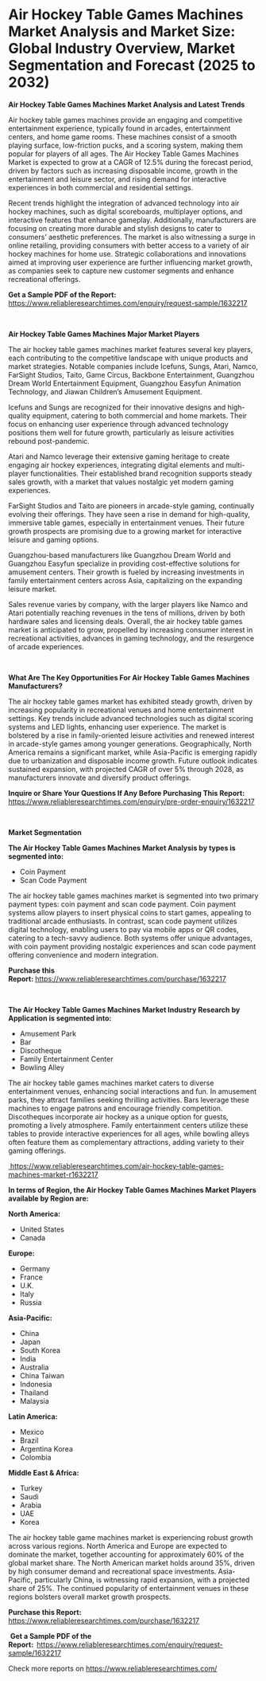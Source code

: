 <p><h1>Air Hockey Table Games Machines Market Analysis and Market Size: Global Industry Overview, Market Segmentation and Forecast (2025 to 2032)</h1></p><p><strong>Air Hockey Table Games Machines Market Analysis and Latest Trends</strong></p>
<p><p>Air hockey table games machines provide an engaging and competitive entertainment experience, typically found in arcades, entertainment centers, and home game rooms. These machines consist of a smooth playing surface, low-friction pucks, and a scoring system, making them popular for players of all ages. The Air Hockey Table Games Machines Market is expected to grow at a CAGR of 12.5% during the forecast period, driven by factors such as increasing disposable income, growth in the entertainment and leisure sector, and rising demand for interactive experiences in both commercial and residential settings.</p><p>Recent trends highlight the integration of advanced technology into air hockey machines, such as digital scoreboards, multiplayer options, and interactive features that enhance gameplay. Additionally, manufacturers are focusing on creating more durable and stylish designs to cater to consumers’ aesthetic preferences. The market is also witnessing a surge in online retailing, providing consumers with better access to a variety of air hockey machines for home use. Strategic collaborations and innovations aimed at improving user experience are further influencing market growth, as companies seek to capture new customer segments and enhance recreational offerings.</p></p>
<p><strong>Get a Sample PDF of the Report:&nbsp;</strong> <a href="https://www.reliableresearchtimes.com/enquiry/request-sample/1632217?utm_campaign=3576&utm_medium=2&utm_source=Github&utm_content=ia&utm_term=29032025&utm_id=air-hockey-table-games-machines">https://www.reliableresearchtimes.com/enquiry/request-sample/1632217</a></p>
<p>&nbsp;</p>
<p><strong>Air Hockey Table Games Machines Major Market Players</strong></p>
<p><p>The air hockey table games machines market features several key players, each contributing to the competitive landscape with unique products and market strategies. Notable companies include Icefuns, Sungs, Atari, Namco, FarSight Studios, Taito, Game Circus, Backbone Entertainment, Guangzhou Dream World Entertainment Equipment, Guangzhou Easyfun Animation Technology, and Jiawan Children’s Amusement Equipment.</p><p>Icefuns and Sungs are recognized for their innovative designs and high-quality equipment, catering to both commercial and home markets. Their focus on enhancing user experience through advanced technology positions them well for future growth, particularly as leisure activities rebound post-pandemic.</p><p>Atari and Namco leverage their extensive gaming heritage to create engaging air hockey experiences, integrating digital elements and multi-player functionalities. Their established brand recognition supports steady sales growth, with a market that values nostalgic yet modern gaming experiences.</p><p>FarSight Studios and Taito are pioneers in arcade-style gaming, continually evolving their offerings. They have seen a rise in demand for high-quality, immersive table games, especially in entertainment venues. Their future growth prospects are promising due to a growing market for interactive leisure and gaming options.</p><p>Guangzhou-based manufacturers like Guangzhou Dream World and Guangzhou Easyfun specialize in providing cost-effective solutions for amusement centers. Their growth is fueled by increasing investments in family entertainment centers across Asia, capitalizing on the expanding leisure market.</p><p>Sales revenue varies by company, with the larger players like Namco and Atari potentially reaching revenues in the tens of millions, driven by both hardware sales and licensing deals. Overall, the air hockey table games market is anticipated to grow, propelled by increasing consumer interest in recreational activities, advances in gaming technology, and the resurgence of arcade experiences.</p></p>
<p>&nbsp;</p>
<p><strong>What Are The Key Opportunities For Air Hockey Table Games Machines Manufacturers?</strong></p>
<p><p>The air hockey table games market has exhibited steady growth, driven by increasing popularity in recreational venues and home entertainment settings. Key trends include advanced technologies such as digital scoring systems and LED lights, enhancing user experience. The market is bolstered by a rise in family-oriented leisure activities and renewed interest in arcade-style games among younger generations. Geographically, North America remains a significant market, while Asia-Pacific is emerging rapidly due to urbanization and disposable income growth. Future outlook indicates sustained expansion, with projected CAGR of over 5% through 2028, as manufacturers innovate and diversify product offerings.</p></p>
<p><strong>Inquire or Share Your Questions If Any Before Purchasing This Report:</strong> <a href="https://www.reliableresearchtimes.com/enquiry/pre-order-enquiry/1632217?utm_campaign=3576&utm_medium=2&utm_source=Github&utm_content=ia&utm_term=29032025&utm_id=air-hockey-table-games-machines">https://www.reliableresearchtimes.com/enquiry/pre-order-enquiry/1632217</a></p>
<p>&nbsp;</p>
<p><strong>Market Segmentation</strong></p>
<p><strong>The Air Hockey Table Games Machines Market Analysis by types is segmented into:</strong></p>
<p><ul><li>Coin Payment</li><li>Scan Code Payment</li></ul></p>
<p><p>The air hockey table games machines market is segmented into two primary payment types: coin payment and scan code payment. Coin payment systems allow players to insert physical coins to start games, appealing to traditional arcade enthusiasts. In contrast, scan code payment utilizes digital technology, enabling users to pay via mobile apps or QR codes, catering to a tech-savvy audience. Both systems offer unique advantages, with coin payment providing nostalgic experiences and scan code payment offering convenience and modern integration.</p></p>
<p><strong>Purchase this Report:&nbsp;</strong><a href="https://www.reliableresearchtimes.com/purchase/1632217?utm_campaign=3576&utm_medium=2&utm_source=Github&utm_content=ia&utm_term=29032025&utm_id=air-hockey-table-games-machines">https://www.reliableresearchtimes.com/purchase/1632217</a></p>
<p>&nbsp;</p>
<p><strong>The Air Hockey Table Games Machines Market Industry Research by Application is segmented into:</strong></p>
<p><ul><li>Amusement Park</li><li>Bar</li><li>Discotheque</li><li>Family Entertainment Center</li><li>Bowling Alley</li></ul></p>
<p><p>The air hockey table games machines market caters to diverse entertainment venues, enhancing social interactions and fun. In amusement parks, they attract families seeking thrilling activities. Bars leverage these machines to engage patrons and encourage friendly competition. Discotheques incorporate air hockey as a unique option for guests, promoting a lively atmosphere. Family entertainment centers utilize these tables to provide interactive experiences for all ages, while bowling alleys often feature them as complementary attractions, adding variety to their gaming offerings.</p></p>
<p><a href="https://www.reliableresearchtimes.com/air-hockey-table-games-machines-market-r1632217?utm_campaign=3576&utm_medium=2&utm_source=Github&utm_content=ia&utm_term=29032025&utm_id=air-hockey-table-games-machines">&nbsp;https://www.reliableresearchtimes.com/air-hockey-table-games-machines-market-r1632217</a></p>
<p><strong>In terms of Region, the Air Hockey Table Games Machines Market Players available by Region are:</strong></p>
<p>
    <p> <strong> North America: </strong>
        <ul>
            <li>United States</li>
            <li>Canada</li>
        </ul>
        </p> 
    <p> <strong> Europe: </strong>
        <ul>
            <li>Germany</li>
            <li>France</li>
            <li>U.K.</li>
            <li>Italy</li>
            <li>Russia</li>
        </ul>
        </p> 
    <p> <strong> Asia-Pacific: </strong>
        <ul>
            <li>China</li>
            <li>Japan</li>
            <li>South Korea</li>
            <li>India</li>
            <li>Australia</li>
            <li>China Taiwan</li>
            <li>Indonesia</li>
            <li>Thailand</li>
            <li>Malaysia</li>
        </ul>
        </p> 
    <p> <strong> Latin America: </strong>
        <ul>
            <li>Mexico</li>
            <li>Brazil</li>
            <li>Argentina Korea</li>
            <li>Colombia</li>
        </ul>
        </p> 
    <p> <strong> Middle East & Africa: </strong>
        <ul>
            <li>Turkey</li>
            <li>Saudi</li>
            <li>Arabia</li>
            <li>UAE</li>
            <li>Korea</li>
        </ul>
    </p>
    </p>
<p><p>The air hockey table game machines market is experiencing robust growth across various regions. North America and Europe are expected to dominate the market, together accounting for approximately 60% of the global market share. The North American market holds around 35%, driven by high consumer demand and recreational space investments. Asia-Pacific, particularly China, is witnessing rapid expansion, with a projected share of 25%. The continued popularity of entertainment venues in these regions bolsters overall market growth prospects.</p></p>
<p><strong>Purchase this Report: </strong><a href="https://www.reliableresearchtimes.com/purchase/1632217?utm_campaign=3576&utm_medium=2&utm_source=Github&utm_content=ia&utm_term=29032025&utm_id=air-hockey-table-games-machines">https://www.reliableresearchtimes.com/purchase/1632217</a></p>
<p>&nbsp;<strong>Get a Sample PDF of the Report:&nbsp;&nbsp;</strong><a href="https://www.reliableresearchtimes.com/enquiry/request-sample/1632217?utm_campaign=3576&utm_medium=2&utm_source=Github&utm_content=ia&utm_term=29032025&utm_id=air-hockey-table-games-machines">https://www.reliableresearchtimes.com/enquiry/request-sample/1632217</a></p>
<p><strong></strong></p>
<p>Check more reports on <a href="https://www.reliableresearchtimes.com/?utm_campaign=3576&utm_medium=2&utm_source=Github&utm_content=ia&utm_term=29032025&utm_id=air-hockey-table-games-machines">https://www.reliableresearchtimes.com/</a></p>